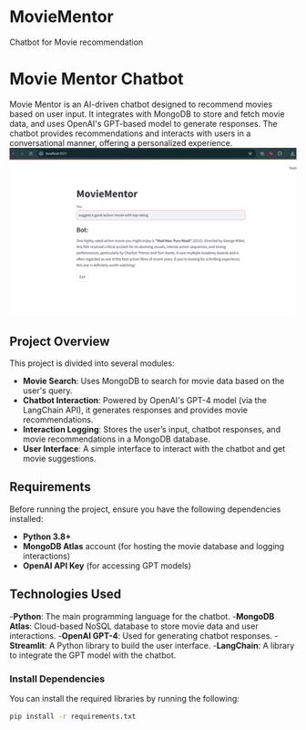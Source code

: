 # MovieMentor
Chatbot for Movie recommendation

# Movie Mentor Chatbot

Movie Mentor is an AI-driven chatbot designed to recommend movies based on user input. It integrates with MongoDB to store and fetch movie data, and uses OpenAI's GPT-based model to generate responses. The chatbot provides recommendations and interacts with users in a conversational manner, offering a personalized experience.
![MovieMentor](screenshot.png)

## Project Overview

This project is divided into several modules:
- **Movie Search**: Uses MongoDB to search for movie data based on the user's query.
- **Chatbot Interaction**: Powered by OpenAI's GPT-4 model (via the LangChain API), it generates responses and provides movie recommendations.
- **Interaction Logging**: Stores the user’s input, chatbot responses, and movie recommendations in a MongoDB database.
- **User Interface**: A simple interface to interact with the chatbot and get movie suggestions.

## Requirements

Before running the project, ensure you have the following dependencies installed:

- **Python 3.8+**
- **MongoDB Atlas** account (for hosting the movie database and logging interactions)
- **OpenAI API Key** (for accessing GPT models)

## Technologies Used

-**Python**: The main programming language for the chatbot.
-**MongoDB Atlas**: Cloud-based NoSQL database to store movie data and user interactions.
-**OpenAI GPT-4**: Used for generating chatbot responses.
-**Streamlit**: A Python library to build the user interface.
-**LangChain**: A library to integrate the GPT model with the chatbot.

### Install Dependencies

You can install the required libraries by running the following:

```bash
pip install -r requirements.txt


